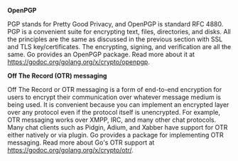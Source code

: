 **OpenPGP**

PGP stands for Pretty Good Privacy, and OpenPGP is standard RFC 4880. PGP is a convenient suite for encrypting text, files, directories, and disks. All the principles are the same as discussed in the previous section with SSL and TLS key/certificates. The encrypting, signing, and verification are all the same. Go provides an OpenPGP package. Read more about it at https://godoc.org/golang.org/x/crypto/openpgp.

**Off The Record (OTR) messaging**

Off The Record or OTR messaging is a form of end-to-end encryption for users to encrypt their communication over whatever message medium is being used. It is convenient because you can implement an encrypted layer over any protocol even if the protocol itself is unencrypted. For example, OTR messaging works over XMPP, IRC, and many other chat protocols. Many chat clients such as Pidgin, Adium, and Xabber have support for OTR either natively or via plugin. Go provides a package for implementing OTR messaging. Read more about Go's OTR support at https://godoc.org/golang.org/x/crypto/otr/.
